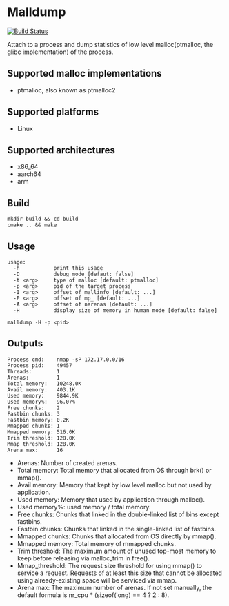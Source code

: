 # Malldump

[![Build Status](https://travis-ci.com/yodaos-project/malldump.svg?branch=master)](https://travis-ci.com/yodaos-project/malldump)

Attach to a process and dump statistics of low level malloc(ptmalloc, the glibc implementation) of the process.

## Supported malloc implementations

- ptmalloc, also known as ptmalloc2

## Supported platforms

- Linux

## Supported architectures

- x86_64
- aarch64
- arm

## Build
```
mkdir build && cd build
cmake .. && make
```

## Usage

```
usage:
  -h           print this usage
  -D           debug mode [defaut: false]
  -t <arg>     type of malloc [default: ptmalloc]
  -p <arg>     pid of the target process
  -I <arg>     offset of mallinfo [default: ...]
  -P <arg>     offset of mp_ [default: ...]
  -A <arg>     offset of narenas [default: ...]
  -H           display size of memory in human mode [default: false]
```
```
malldump -H -p <pid>
```

## Outputs

```
Process cmd:    nmap -sP 172.17.0.0/16
Process pid:    49457
Threads:        1
Arenas:         1
Total memory:   10248.0K
Avail memory:   403.1K
Used memory:    9844.9K
Used memory%:   96.07%
Free chunks:    2
Fastbin chunks: 3
Fastbin memory: 0.2K
Mmapped chunks: 1
Mmapped memory: 516.0K
Trim threshold: 128.0K
Mmap threshold: 128.0K
Arena max:      16
```
- Arenas: Number of created arenas.
- Total memory: Total memory that allocated from OS through brk() or mmap().
- Avail memory: Memory that kept by low level malloc but not used by application.
- Used memory: Memory that used by application through malloc().
- Used memory%: used memory / total memory.
- Free chunks: Chunks that linked in the double-linked list of bins except fastbins.
- Fastbin chunks: Chunks that linked in the single-linked list of fastbins.
- Mmapped chunks: Chunks that allocated from OS directly by mmap().
- Mmapped memory: Total memory of mmapped chunks.
- Trim threshold: The maximum amount of unused top-most memory to keep before releasing via malloc_trim in free().
- Mmap_threshold: The request size threshold for using mmap() to service a request. Requests of at least this size that cannot be allocated using already-existing space will be serviced via mmap.
- Arena max: The maximum number of arenas. If not set manually, the default formula is nr_cpu * (sizeof(long) == 4 ? 2 : 8).
